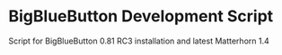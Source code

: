 BigBlueButton Development Script
====================

Script for BigBlueButton 0.81 RC3 installation and latest Matterhorn 1.4

